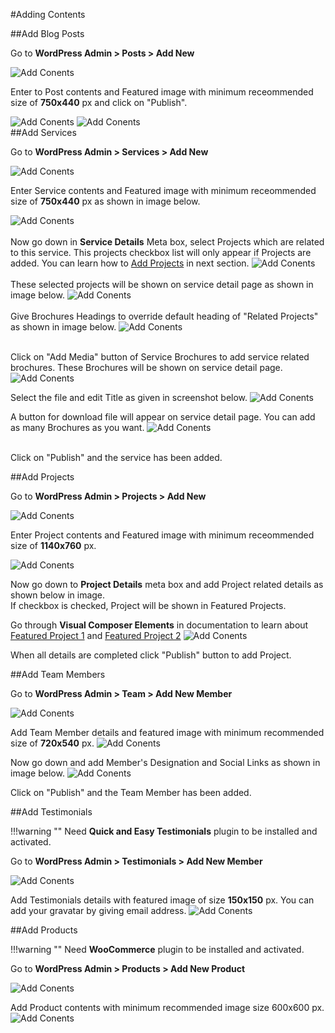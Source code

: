 #Adding Contents

##Add Blog Posts


Go to <strong>WordPress Admin > Posts > Add New</strong>

 <img src="../img/add-contents-blog.png" alt="Add Conents">

Enter to Post contents and Featured image with minimum receommended size of <strong>750x440</strong> px and click on "Publish".

 <img src="../img/add-contents-posts.png" alt="Add Conents">
 <img src="../img/add-contents-posts2.png" alt="Add Conents">
<div class="section-separator"></div>
##Add Services

Go to <strong>WordPress Admin > Services > Add New</strong>

 <img src="../img/add-new-service.png" alt="Add Conents">


 Enter Service contents and Featured image with minimum receommended size of <strong>750x440</strong> px as shown in image below.

 <img src="../img/add-new-service-contents.png" alt="Add Conents">
 </br>
 </br>
 Now go down in <strong>Service Details</strong> Meta box, select Projects which are related to this service.
 This projects checkbox list will only appear if Projects are added. You can learn how to <a href="#add-projects">Add Projects</a> in next section.

 <img src="../img/add-new-service-checklist.png" alt="Add Conents">
 </br>
 </br>
 These selected projects will be shown on service detail page as shown in image below.
 <img src="../img/add-new-service-checklist-output.png" alt="Add Conents">
 </br>
 </br>
 Give Brochures Headings to override default heading of "Related Projects" as shown in image below.
  <img src="../img/add-new-service-brochures-heading.png" alt="Add Conents">
 </br>
 </br>



 Click on "Add Media" button of Service Brochures to add service related brochures. These Brochures will be shown on service detail page.
 <img src="../img/add-new-service-brochures.png" alt="Add Conents">

 Select the file and edit Title as given in screenshot below.
  <img src="../img/add-new-service-brochures-title.png" alt="Add Conents">
  </br>

  A button for download file will appear on service detail page. You can add as many Brochures as you want.
  <img src="../img/add-new-service-brochures-button.png" alt="Add Conents">


  </br>
  Click on "Publish" and the service has been added.
<div class="section-separator"></div>

##Add Projects

Go to <strong>WordPress Admin > Projects > Add New </strong>

<img src="../img/add-new-project.png" alt="Add Conents">

Enter Project contents and Featured image with minimum receommended size of <strong>1140x760</strong> px.

<img src="../img/add-new-project-contents.png" alt="Add Conents">

Now go down to <strong>Project Details</strong> meta box and add Project related details as shown below in image.
</br>
If checkbox is checked, Project will be shown in Featured Projects.

Go through <strong>Visual Composer Elements</strong> in documentation to learn about <a href="../visual-composer/#featured-projects-1">Featured Project 1</a> and <a href="../visual-composer/#featured-projects-2">Featured Project 2</a>
<img src="../img/add-new-project-details.png" alt="Add Conents">

When all details are completed click "Publish" button to add Project.
<div class="section-separator"></div>

##Add Team Members

Go to <strong>WordPress Admin > Team > Add New Member</strong>

<img src="../img/add-new-team-member.png" alt="Add Conents">

Add Team Member details and featured image with minimum recommended size of <strong>720x540</strong> px.
<img src="../img/add-new-team-detail.png" alt="Add Conents">

Now go down and add Member's Designation and Social Links as shown in image below.
<img src="../img/add-new-team-extra-detail.png" alt="Add Conents">

Click on "Publish" and the Team Member has been added.
<div class="section-separator"></div>

##Add Testimonials

!!!warning ""
    Need <strong>Quick and Easy Testimonials</strong> plugin to be installed and activated.

Go to <strong>WordPress Admin > Testimonials > Add New Member</strong>

<img src="../img/add-testimonials.png" alt="Add Conents">

Add Testimonials details with featured image of size <strong>150x150</strong> px. You can add your gravatar by giving email address.
<img src="../img/add-testimonials-details.png" alt="Add Conents">
<div class="section-separator"></div>
##Add Products

!!!warning ""
    Need <strong>WooCommerce</strong> plugin to be installed and activated.

Go to <strong>WordPress Admin > Products > Add New Product</strong>

<img src="../img/add-products.png" alt="Add Conents">

Add Product contents with minimum recommended image size 600x600 px.
<img src="../img/add-products-detail.png" alt="Add Conents">

